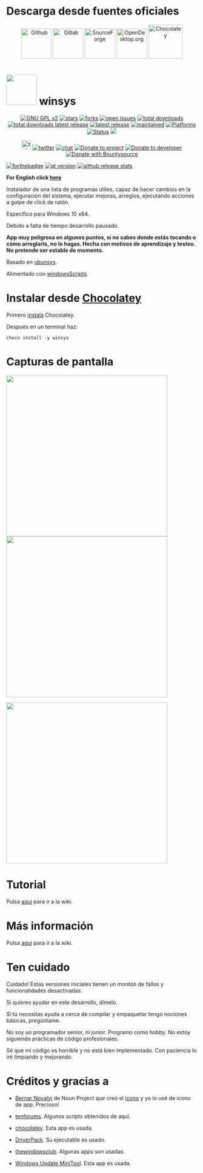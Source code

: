 Descarga desde fuentes oficiales
=============================================

<p align="center">
  <a href="https://github.com/adgellida/winsys/releases" target="_blank"><img src="https://image.flaticon.com/icons/png/512/25/25231.png" width="80" alt="Github"></a> <a href="https://gitlab.com/adgellida/winsys/tags" target="_blank"><img src="https://about.gitlab.com/images/logo.png" width="80" alt="Gitlab"></a> <a href="https://sourceforge.net/projects/winsys" target="_blank"><img src="http://www.ricksdailytips.com/wp-content/uploads/2013/07/sourceforge-logo.gif" width="80" alt="SourceForge"></a> <a href="https://www.opendesktop.org/s/Windows-Packages/p/1181126" target="_blank"><img src="https://lh3.googleusercontent.com/-GVRdhHKKZ0M/V0Rq3_4y83I/AAAAAAAAABI/I-ACMENI9HAGi0OnBy86NwxXO2x57BnGA/w530-h528-p/OCS%2BLOGO%2BSINGLE.png" width="80" alt="OpenDesktop.org"></a> <a href="https://chocolatey.org/packages/winsys" target="_blank"><img src="https://chocolatey.org/content/images/logo_small.svg" width="90" alt="Chocolatey"></a>
</p>

<img src="https://raw.githubusercontent.com/adgellida/winsys/master/src/images/winsys.png" width="80"> winsys
=============================================

<p align="center">
  	<a href="https://www.gnu.org/licenses/gpl-2.0.en.html" target="_blank"><img src="https://img.shields.io/badge/license-GPLv2-blue.svg" alt="GNU GPL v2"></a>
  	<a href="https://github.com/adgellida/winsys/stargazers" target="_blank"><img src="https://img.shields.io/github/stars/adgellida/winsys.svg" alt="stars"></a>
  	<a href="https://github.com/adgellida/winsys/network" target="_blank"><img src="https://img.shields.io/github/forks/adgellida/winsys.svg" alt="forks"></a>
  	<a href="https://github.com/adgellida/winsys/issues?q=is%3Aopen" target="_blank"><img src="https://img.shields.io/github/issues/adgellida/winsys.svg" alt="open issues"></a>
  	<a href="https://github.com/adgellida/winsys/releases/latest" target="_blank"><img src="https://img.shields.io/github/downloads/adgellida/winsys/total.svg" alt="total downloads"></a>
  	<a href="https://github.com/adgellida/winsys/releases/latest" target="_blank"><img src="https://img.shields.io/github/downloads/adgellida/winsys/v2018.10.24/total.svg" alt="total downloads latest release"></a>
  	<a href="https://github.com/adgellida/winsys/releases/latest" target="_blank"><img src="https://img.shields.io/badge/latest release-v2018.10.24-blue.svg" alt="latest release"></a>
  	<a href="https://github.com/adgellida/winsys/commits/master" target="_blank"><img src="https://img.shields.io/badge/maintained-paused-orange.svg" alt="maintained"></a>
  	<a href="https://github.com/adgellida/winsys/releases"><img src="https://img.shields.io/badge/platform-Windows-lightgrey.svg" alt="Platforms"></a>
  	<a href="https://github.com/adgellida/winsys/releases"><img src="https://img.shields.io/badge/status-alpha-orange.svg" alt="Status"></a>
	<a href="https://www.codacy.com/app/adgellida/winsys?utm_source=github.com&amp;utm_medium=referral&amp;utm_content=adgellida/winsys&amp;utm_campaign=Badge_Grade"><img src="https://api.codacy.com/project/badge/Grade/e649869b40094e689bd070ae4977bfa3"/></a>
</p>

<p align="center">
	<a href="https://t.me/winsys_app" target="_blank"><img src="https://raw.githubusercontent.com/adgellida/winsys/master/src/images/td_logo.png" width="25" alt="telegram group"></a>
	<a href="https://twitter.com/winsys_app" target="_blank"><img src="https://img.shields.io/twitter/follow/winsys_app.svg?style=social&label=Follow" alt="twitter"></a>
	<a href="https://gitter.im/adgellida/winsys" target="_blank"><img src="https://badges.gitter.im/adgellida/winsys.svg" alt="chat"></a>
  	<a href="https://www.paypal.com/cgi-bin/webscr?cmd=_s-xclick&hosted_button_id=5V74HS4RV2YWG" target="_blank"><img src="https://img.shields.io/badge/Donate-PayPal-green.svg" alt="Donate to project"></a>
  	<a href="https://www.paypal.me/adgellida" target="_blank"><img src="https://img.shields.io/badge/Donate-PayPal.me-green.svg" alt="Donate to developer"></a>
  	<a href="https://www.bountysource.com/teams/winsys" target="_blank"><img src="https://img.shields.io/bountysource/team/winsys/activity.svg" alt="Donate with Bountysource"></a>
</p>

<p align="left">
	<a href="https://forthebadge.com/" target="_blank"><img src="https://raw.githubusercontent.com/adgellida/winsys/master/src/images/made-with-qt.png" alt="forthebadge"></a>
	<a href="https://www.qt.io" target="_blank"><img src="https://img.shields.io/badge/qt version-v5.11.2-green.svg" alt="qt version"></a>
  <a href="http://www.somsubhra.com/github-release-stats/?username=adgellida&repository=winsys" target="_blank"><img src="https://raw.githubusercontent.com/adgellida/winsys/master/src/images/github-release-stats.png" alt="github release stats"></a>
</p>

**For English click [here](https://github.com/adgellida/winsys/blob/master/README.md)**

Instalador de una lista de programas útiles, capaz de hacer cambios en la configuración del sistema, ejecutar mejoras, arreglos, ejecutando acciones a golpe de click de ratón.

Específico para Windows 10 x64.

Debido a falta de tiempo desarrollo pausado.

**App muy peligrosa en algunos puntos, si no sabes donde estás tocando o cómo arreglarlo, no lo hagas. Hecha con motivos de aprendizaje y testeo. No pretende ser estable de momento.**

Basado en [ubunsys](https://github.com/adgellida/ubunsys).

Alimentado con [windowsScripts](https://github.com/adgellida/windowsScripts).

Instalar desde [Chocolatey](https://chocolatey.org/)
=============================================

Primero [instala](https://chocolatey.org/install) Chocolatey.

Después en un terminal haz:

`choco install -y winsys`

Capturas de pantalla
=============================================

<img src="https://raw.githubusercontent.com/adgellida/winsys/master/src/images/screenshot1.png" width="425">         <img src="https://raw.githubusercontent.com/adgellida/winsys/master/src/images/screenshot2.png" width="425">

<img src="https://raw.githubusercontent.com/adgellida/winsys/master/src/images/screenshot3.png" width="425">

Tutorial
=============================================

Pulsa [aquí](https://github.com/adgellida/winsys/wiki/Tutorial_es) para ir a la wiki.

Más información
=============================================

Pulsa [aquí](https://github.com/adgellida/winsys/wiki/Mas-info) para ir a la wiki.

Ten cuidado
=============================================

Cuidado! Estas versiones iniciales tienen un montón de fallos y funcionalidades desactivadas.

Si quieres ayudar en este desarrollo, dímelo.

Si tú necesitas ayuda a cerca de compilar y empaquetar tengo nociones básicas, pregúntame.

No soy un programador senior, ni junior. Programo como hobby. No estoy siguiendo prácticas de código profesionales.

Sé que mi código es horrible y no está bien implementado. Con paciencia lo iré limpiando y mejorando. 

Créditos y gracias a
=============================================

* [Bernar Novalyi](https://thenounproject.com/bernar.novalyi/) de Noun Project que creó el [icono](https://thenounproject.com/term/terminal/715962/) y yo lo usé de icono de app. Precioso!

* [tenforums](https://www.tenforums.com). Algunos scripts obtenidos de aquí.

* [chocolatey](https://chocolatey.org). Esta app es usada.

* [DriverPack](https://drp.su/en). Su ejecutable es usado.

* [thewindowsclub](http://www.thewindowsclub.com). Algunas apps son usadas.

* [Windows Update MiniTool](https://wumt.blogspot.com.es). Esta app es usada.